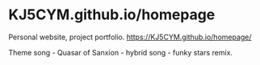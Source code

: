# KJ5CYM.github.io/homepage
Personal website, project portfolio.
https://KJ5CYM.github.io/homepage/

Theme song - Quasar of Sanxion - hybrid song - funky stars remix.
